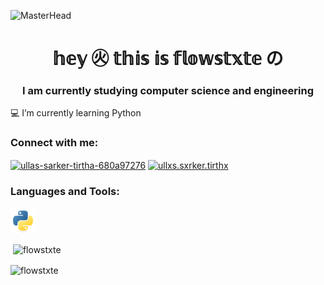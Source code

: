 ![MasterHead](https://miro.medium.com/v2/resize:fit:679/1*mB6YLIGqIk1hTzU6Fb12zQ.gif)
<h1 align="center">𝕙𝕖𝕪 ㊋ 𝕥𝕙𝕚𝕤 𝕚𝕤 𝕗𝕝𝕠𝕨𝕤𝕥𝕩𝕥𝕖 の</h1>
<h3 align="center">I am currently studying computer science and engineering</h3>

💻 I’m currently learning Python

<h3 align="left">Connect with me:</h3>
<p align="left">
<a href="https://linkedin.com/in/ullas-sarker-tirtha-680a97276" target="blank"><img align="center" src="https://raw.githubusercontent.com/rahuldkjain/github-profile-readme-generator/master/src/images/icons/Social/linked-in-alt.svg" alt="ullas-sarker-tirtha-680a97276" height="30" width="40" /></a>
<a href="https://fb.com/ullxs.sxrker.tirthx" target="blank"><img align="center" src="https://raw.githubusercontent.com/rahuldkjain/github-profile-readme-generator/master/src/images/icons/Social/facebook.svg" alt="ullxs.sxrker.tirthx" height="30" width="40" /></a>
</p>

<h3 align="left">Languages and Tools:</h3>
<p align="left"> <a href="https://www.python.org" target="_blank" rel="noreferrer"> <img src="https://raw.githubusercontent.com/devicons/devicon/master/icons/python/python-original.svg" alt="python" width="40" height="40"/> </a> </p>

<p>&nbsp;<img align="center" src="https://github-readme-stats.vercel.app/api?username=flowstxte&show_icons=true&theme=dark&locale=en" alt="flowstxte" /></p>

<p><img align="center" src="https://github-readme-streak-stats.herokuapp.com/?user=flowstxte&theme=dark" alt="flowstxte" /></p>
